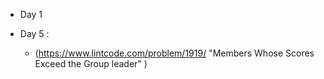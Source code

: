 + Day 1




+ Day 5 :
  - (https://www.lintcode.com/problem/1919/ "Members Whose Scores Exceed the Group leader" )


